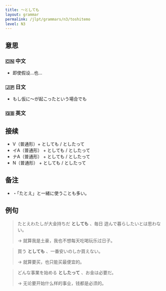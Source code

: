 ```yaml
---
title: 〜としても
layout: grammar
permalink: /jlpt/grammars/n3/toshitemo
level: N3
---
```


## 意思

### 🇨🇳 中文

- 即使假设...也… 

### 🇯🇵 日文

- もし仮に〜が起こったという場合でも

### 🇬🇧 英文


## 接续

- V（普通形）+ としても / としたって
- イA（普通形） + としても / としたって
- ナA（普通形） + としても / としたって
- N（普通形） + としても / としたって

## 备注

- ・「たとえ」と一緒に使うことも多い。

## 例句

> たとえわたしが大金持ちだ **としても** 、毎日 遊んで暮らしたいとは思わない。
>
> → 就算我是土豪，我也不想每天吃喝玩乐过日子。

> 買う **としても** 、一番安いのしか買えない。
>
> → 就算要买，也只能买最便宜的。

> どんな事業を始める **としたって** 、お金は必要だ。
>
> → 无论要开始什么样的事业，钱都是必须的。

